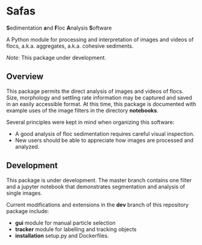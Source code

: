 # Safas
**S**edimentation **a**nd **F**loc **A**nalysis **S**oftware

A Python module for processing and interpretation of images and videos of flocs, a.k.a. aggregates, a.k.a. cohesive sediments.

*Note*: This package under development.

## Overview
This package permits the direct analysis of images and videos of flocs. Size, morphology and settling rate information may be captured and saved in an easily accessible format. At this time, this package is documented with example uses of the image filters in the directory **notebooks**.

Several principles were kept in mind when organizing this software:
* A good analysis of floc sedimentation requires careful visual inspection.  
* New users should be able to appreciate how images are processed and analyzed.

## Development
This package is under development. The master branch contains one filter and a jupyter notebook that demonstrates segmentation and analysis of single images.

Current modifications and extensions in the **dev** branch of this repository package include:
* **gui** module for manual particle selection
* **tracker** module for labelling and tracking objects
* **installation** setup.py and Dockerfiles.
